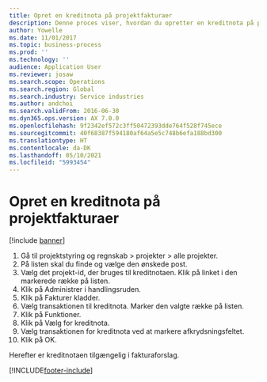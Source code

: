 ```yaml
---
title: Opret en kreditnota på projektfakturaer
description: Denne proces viser, hvordan du opretter en kreditnota på projektfakturaer, der er blevet bogført.
author: Yowelle
ms.date: 11/01/2017
ms.topic: business-process
ms.prod: ''
ms.technology: ''
audience: Application User
ms.reviewer: josaw
ms.search.scope: Operations
ms.search.region: Global
ms.search.industry: Service industries
ms.author: andchoi
ms.search.validFrom: 2016-06-30
ms.dyn365.ops.version: AX 7.0.0
ms.openlocfilehash: 9f2342ef572c3ff50472393dde764f528f745ece
ms.sourcegitcommit: 40f68387f594180af64a5e5c748b6efa188bd300
ms.translationtype: HT
ms.contentlocale: da-DK
ms.lasthandoff: 05/10/2021
ms.locfileid: "5993454"
---
```

# <a name="create-a-credit-note-on-project-invoices"></a>Opret en kreditnota på projektfakturaer

[!include [banner](../../includes/banner.md)]

1. Gå til projektstyring og regnskab > projekter > alle projekter. 
2. På listen skal du finde og vælge den ønskede post. 
3. Vælg det projekt-id, der bruges til kreditnotaen. Klik på linket i den markerede række på listen. 
4. Klik på Administrer i handlingsruden. 
5. Klik på Fakturer kladder. 
6. Vælg transaktionen til kreditnota. Marker den valgte række på listen. 
7. Klik på Funktioner. 
8. Klik på Vælg for kreditnota. 
9. Vælg transaktionen for kreditnota ved at markere afkrydsningsfeltet.
10. Klik på OK. 

Herefter er kreditnotaen tilgængelig i fakturaforslag.


[!INCLUDE[footer-include](../../includes/footer-banner.md)]